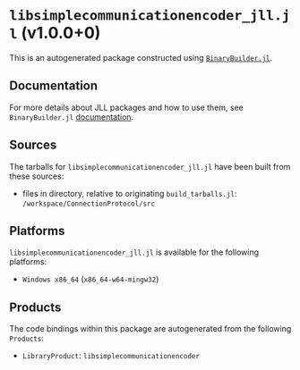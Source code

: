 # `libsimplecommunicationencoder_jll.jl` (v1.0.0+0)

This is an autogenerated package constructed using [`BinaryBuilder.jl`](https://github.com/JuliaPackaging/BinaryBuilder.jl).

## Documentation

For more details about JLL packages and how to use them, see `BinaryBuilder.jl` [documentation](https://docs.binarybuilder.org/stable/jll/).

## Sources

The tarballs for `libsimplecommunicationencoder_jll.jl` have been built from these sources:

* files in directory, relative to originating `build_tarballs.jl`: `/workspace/ConnectionProtocol/src`

## Platforms

`libsimplecommunicationencoder_jll.jl` is available for the following platforms:

* `Windows x86_64` (`x86_64-w64-mingw32`)

## Products

The code bindings within this package are autogenerated from the following `Products`:

* `LibraryProduct`: `libsimplecommunicationencoder`
